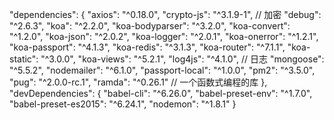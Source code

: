 "dependencies": {
    "axios": "^0.18.0",
    "crypto-js": "^3.1.9-1", // 加密
    "debug": "^2.6.3",
    "koa": "^2.2.0",
    "koa-bodyparser": "^3.2.0",
    "koa-convert": "^1.2.0",
    "koa-json": "^2.0.2",
    "koa-logger": "^2.0.1",
    "koa-onerror": "^1.2.1",
    "koa-passport": "^4.1.3",
    "koa-redis": "^3.1.3",
    "koa-router": "^7.1.1",
    "koa-static": "^3.0.0",
    "koa-views": "^5.2.1",
    "log4js": "^4.1.0", // 日志
    "mongoose": "^5.5.2",
    "nodemailer": "^6.1.0",
    "passport-local": "^1.0.0",
    "pm2": "^3.5.0",
    "pug": "^2.0.0-rc.1",
    "ramda": "^0.26.1" // 一个函数式编程的库
  },
  "devDependencies": {
    "babel-cli": "^6.26.0",
    "babel-preset-env": "^1.7.0",
    "babel-preset-es2015": "^6.24.1",
    "nodemon": "^1.8.1"
  }